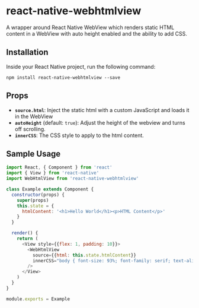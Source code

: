 # **react-native-webhtmlview**

A wrapper around React Native WebView which renders static HTML content in a WebView with auto height enabled and the ability to add CSS.

## **Installation**

Inside your React Native project, run the following command:

  `npm install react-native-webhtmlview --save`

## **Props**

- **`source.html`**: Inject the static html with a custom JavaScript and loads it in the WebView
- **`autoHeight`** (default: `true`): Adjust the height of the webview and turns off scrolling.
- **`innerCSS`**: The CSS style to apply to the html content.

## **Sample Usage**

```javascript
import React, { Component } from 'react'
import { View } from 'react-native'
import WebHtmlView from 'react-native-webhtmlview'

class Example extends Component {
  constructor(props) {
    super(props)
    this.state = {
      htmlContent: '<h1>Hello World</h1><p>HTML Content</p>'
    }
  }

  render() {
    return (
      <View style={{flex: 1, padding: 10}}>
        <WebHtmlView
          source={{html: this.state.htmlContent}}
          innerCSS="body { font-size: 93%; font-family: serif; text-align: justify }"
        />
      </View>
    )
  }
}

module.exports = Example
```
